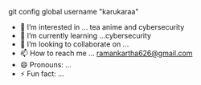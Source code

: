 git config global username "karukaraa"
- 👀 I’m interested in ... tea anime and cybersecurity
- 🌱 I’m currently learning ...cybersecurity
- 💞️ I’m looking to collaborate on ...
- 📫 How to reach me ... ramankartha626@gmail.com
- 😄 Pronouns: ...
- ⚡ Fun fact: ...

<!---
karukaraa/karukaraa is a ✨ special ✨ repository because its `README.md` (this file) appears on your GitHub profile.
You can click the Preview link to take a look at your changes.
--->
